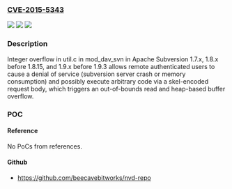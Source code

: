 ### [CVE-2015-5343](https://cve.mitre.org/cgi-bin/cvename.cgi?name=CVE-2015-5343)
![](https://img.shields.io/static/v1?label=Product&message=n%2Fa&color=blue)
![](https://img.shields.io/static/v1?label=Version&message=n%2Fa&color=blue)
![](https://img.shields.io/static/v1?label=Vulnerability&message=n%2Fa&color=brighgreen)

### Description

Integer overflow in util.c in mod_dav_svn in Apache Subversion 1.7.x, 1.8.x before 1.8.15, and 1.9.x before 1.9.3 allows remote authenticated users to cause a denial of service (subversion server crash or memory consumption) and possibly execute arbitrary code via a skel-encoded request body, which triggers an out-of-bounds read and heap-based buffer overflow.

### POC

#### Reference
No PoCs from references.

#### Github
- https://github.com/beecavebitworks/nvd-repo

